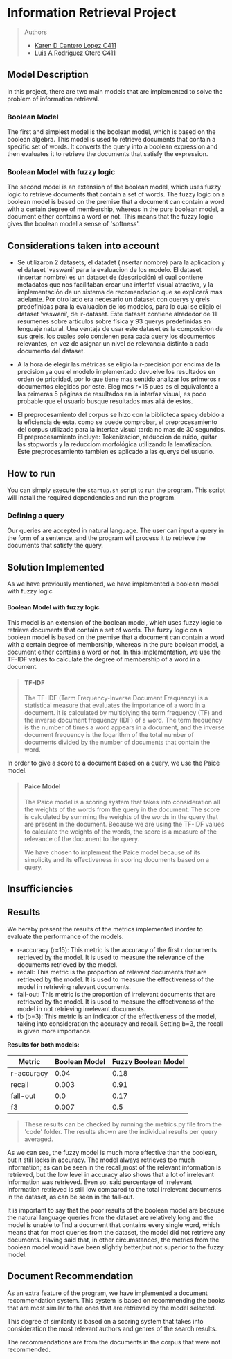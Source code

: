 # Information Retrieval Project

>Authors
> - [Karen D Cantero Lopez C411]()
> - [Luis A Rodriguez Otero C411]()

## Model Description

In this project, there are two main models that are implemented to solve the problem of information retrieval.

### Boolean Model
The first and simplest model is the boolean model, which is based on the boolean algebra. This model is used to retrieve
documents that contain a specific set of words. 
It converts the query into a boolean expression and then evaluates it to retrieve the documents that satisfy the expression.

### Boolean Model with fuzzy logic
The second model is an extension of the boolean model, which uses fuzzy logic to retrieve documents that contain a set of words.
The fuzzy logic on a boolean model is based on the premise that a document can contain a word with a certain degree of membership, whereas in the pure
boolean model, a document either contains a word or not.
This means that the fuzzy logic gives the boolean model a sense of 'softness'.

## Considerations taken into account
 - Se utilizaron 2 datasets, el datadet (insertar nombre) para la aplicacion y el dataset 'vaswani' para la evaluacion de los modelo. El dataset (insertar nombre) es un dataset de (descripción) el cual contiene metadatos que nos facilitaban crear una interfaf visual atractiva, y la implementación de un sistema de recomendacion que se explicará mas adelante. Por otro lado era necesario un dataset con querys y qrels predefinidas para la evaluacion de los modelos, para lo cual se eligio el dataset 'vaswani', de ir-dataset. Este dataset contiene alrededor de 11 resumenes sobre articulos sobre física y 93 querys predefinidas en lenguaje natural. Una ventaja de usar este dataset es la composicion de sus qrels, los cuales solo contienen para cada query los documentos relevantes, en vez de asignar un nivel de relevancia distinto a cada documento del dataset.

 - A la hora de elegir las métricas se eligio la r-precision por encima de la precision ya que el modelo implementado devuelve los resultados en orden de prioridad, por lo que tiene mas sentido analizar los primeros r documentos elegidos por este. Elegimos r=15 pues es el equivalente a las primeras 5 páginas de resultados en la interfaz visual, es poco probable que el usuario busque resultados mas allá de estos.

 - El preprocesamiento del corpus se hizo con la biblioteca spacy debido a la eficiencia de esta. como se puede comprobar, el preprocesamiento del corpus utilizado para la interfaz visual tarda no mas de 30 segundos. El preprocesamiento incluye: Tokenizacion, reduccion de ruido, quitar las stopwords y la reducciom morfológica utilizando la lematizacion. Este preprocesamiento tambien es aplicado a las querys del usuario.

## How to run 
You can simply execute the `startup.sh` script to run the program. This script will install the required dependencies and run the program.

### Defining a query
Our queries are accepted in natural language. The user can input a query in the form of a sentence, and the program will process it to retrieve the documents that satisfy the query.

## Solution Implemented

As we have previously mentioned, we have implemented a boolean model with fuzzy logic

#### Boolean Model with fuzzy logic
This model is an extension of the boolean model, which uses fuzzy logic to retrieve documents that contain a set of words.
The fuzzy logic on a boolean model is based on the premise that a document can contain a word with a certain degree of membership, whereas in the pure
boolean model, a document either contains a word or not.
In this implementation, we use the TF-IDF values to calculate the degree of membership of a word in a document.
> #### TF-IDF
> The TF-IDF (Term Frequency-Inverse Document Frequency) is a statistical measure that evaluates the importance of a word in a document.
> It is calculated by multiplying the term frequency (TF) and the inverse document frequency (IDF) of a word.
> The term frequency is the number of times a word appears in a document, and the inverse document frequency is the logarithm of the total number of documents divided by the number of documents that contain the word.


In order to give a score to a document based on a query, we use the Paice model.

> #### Paice Model
> The Paice model is a scoring system that takes into consideration all the weights of the words from the query in the document.
> The score is calculated by summing the weights of the words in the query that are present in the document.
> Because we are using the TF-IDF values to calculate the weights of the words, the score is a measure of the relevance of the document to the query.
> 
> We have chosen to implement the Paice model because of its simplicity and its effectiveness in scoring documents based on a query.


## Insufficiencies



## Results
We hereby present the results of the metrics implemented inorder to evaluate the performance of the models.
- r-accuracy (r=15): This metric is the accuracy of the first r documents retrieved by the model. It is used to measure the relevance of the documents retrieved by the model.
- recall: This metric is the proportion of relevant documents that are retrieved by the model. It is used to measure the effectiveness of the model in retrieving relevant documents.
- fall-out: This metric is the proportion of irrelevant documents that are retrieved by the model. It is used to measure the effectiveness of the model in not retrieving irrelevant documents.
- fb (b=3): This metric is an indicator of the effectiveness of the model, taking into consideration the accuracy and recall. Setting b=3, the recall is given more importance.

**Results for both models:**

Metric | Boolean Model | Fuzzy Boolean Model
---    |---            |---
r-accuracy | 0.04 | 0.18
recall | 0.003 | 0.91
fall-out | 0.0 | 0.17
f3 | 0.007 | 0.5

> These results can be checked by running the metrics.py file from the 'code' folder. The results shown are the individual results per query averaged.

As we can see, the fuzzy model is much more effective than the boolean, but it still lacks in accuracy. The model always retrieves too much information; as can be seen in the recall,most of the relevant information is retrieved, but the low level in accuracy also shows that a lot of irrelevant information was retrieved. Even so, said percentage of irrelevant information retrieved is still low compared to the total irrelevant documents in the dataset, as can be seen in the fall-out.

It is important to say that the poor results of the boolean model are because the natural language queries from the dataset are relatively long and the model is unable to find a document that contains every single word, which means that for most queries from the dataset, the model did not retrieve any documents. Having said that, in other circumstances, the metrics from the boolean model would have been slightly better,but not superior to the fuzzy model.


## Document Recommendation
As an extra feature of the program, we have implemented a document recommendation system. 
This system is based on recommending the books that are most similar to the ones that are retrieved by the model selected.

This degree of similarity is based on a scoring system that takes into consideration the most relevant authors and genres of the search results.

The recommendations are from the documents in the corpus that were not recommended.
